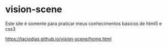 # vision-scene
 Este site é somente para praticar meus conhecimentos básicos de html5 e css3

https://taciodias.github.io/vision-scene/home.html
